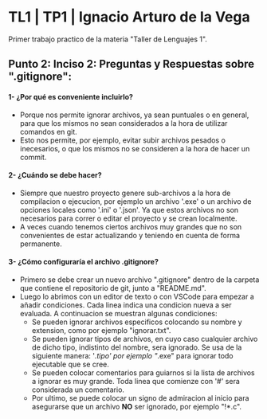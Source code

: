 # TL1 | TP1 | Ignacio Arturo de la Vega
Primer trabajo practico de la materia "Taller de Lenguajes 1".
## Punto 2: Inciso 2: Preguntas y Respuestas sobre ".gitignore":
#### 1- ¿Por qué es conveniente incluirlo?
- Porque nos permite ignorar archivos, ya sean puntuales o en general, para que los mismos no sean considerados a la hora de utilizar comandos en git.
- Esto nos permite, por ejemplo, evitar subir archivos pesados o inecesarios, o que los mismos no se consideren a la hora de hacer un commit.
#### 2- ¿Cuándo se debe hacer?
- Siempre que nuestro proyecto genere sub-archivos a la hora de compilacion o ejecucion, por ejemplo un archivo '.exe' o un archivo de opciones locales como '.ini' o '.json'. Ya que estos archivos no son necesarios para correr o editar el proyecto y se crean localmente.
- A veces cuando tenemos ciertos archivos muy grandes que no son convenientes de estar actualizando y teniendo en cuenta de forma permanente.
#### 3- ¿Cómo configuraría el archivo .gitignore?
- Primero se debe crear un nuevo archivo ".gitignore" dentro de la carpeta que contiene el repositorio de git, junto a "README.md".
- Luego lo abrimos con un editor de texto o con VSCode para empezar a añadir condiciones. Cada linea indica una condicion nueva a ser evaluada. A continuacion se muestran algunas condiciones:
    * Se pueden ignorar archivos especificos colocando su nombre y extension, como por ejemplo "ignorar.txt".
    * Se pueden ignorar tipos de archivos, en cuyo caso cualquier archivo de dicho tipo, indistinto del nombre, sera ignorado. Se usa de la siguiente manera: '*.tipo' por ejemplo "*.exe" para ignorar todo ejecutable que se cree.
    * Se pueden colocar comentarios para guiarnos si la lista de archivos a ignorar es muy grande. Toda linea que comienze con '#' sera considerada un comentario.
    * Por ultimo, se puede colocar un signo de admiracion al inicio para asegurarse que un archivo **NO** ser ignorado, por ejemplo "!*.c".